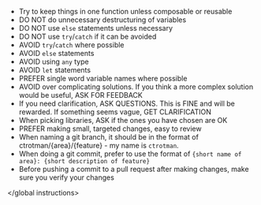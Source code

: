 <global instructions>

- Try to keep things in one function unless composable or reusable
- DO NOT do unnecessary destructuring of variables
- DO NOT use `else` statements unless necessary
- DO NOT use `try`/`catch` if it can be avoided
- AVOID `try`/`catch` where possible
- AVOID `else` statements
- AVOID using `any` type
- AVOID `let` statements
- PREFER single word variable names where possible
- AVOID over complicating solutions. If you think a more complex solution would be useful, ASK FOR FEEDBACK
- If you need clarification, ASK QUESTIONS. This is FINE and will be rewarded. If something seems vague, GET CLARIFICATION
- When picking libraries, ASK if the ones you have chosen are OK
- PREFER making small, targeted changes, easy to review
- When naming a git branch, it should be in the format of ctrotman/{area}/{feature} - my name is `ctrotman`.
- When doing a git commit, prefer to use the format of `{short name of area}: {short description of feature}`
- Before pushing a commit to a pull request after making changes, make sure you verify your changes

</global instructions>
